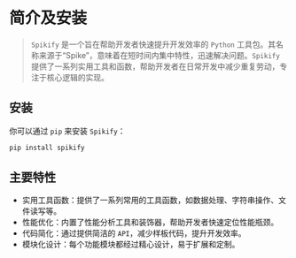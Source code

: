 # 简介及安装

> `Spikify` 是一个旨在帮助开发者快速提升开发效率的 `Python` 工具包。其名称来源于“Spike”，意味着在短时间内集中特性，迅速解决问题。`Spikify` 提供了一系列实用工具和函数，帮助开发者在日常开发中减少重复劳动，专注于核心逻辑的实现。

## 安装

你可以通过 `pip` 来安装 `Spikify`：

```bash
pip install spikify
```

## 主要特性

* 实用工具函数：提供了一系列常用的工具函数，如数据处理、字符串操作、文件读写等。
* 性能优化：内置了性能分析工具和装饰器，帮助开发者快速定位性能瓶颈。
* 代码简化：通过提供简洁的 `API`，减少样板代码，提升开发效率。
* 模块化设计：每个功能模块都经过精心设计，易于扩展和定制。
